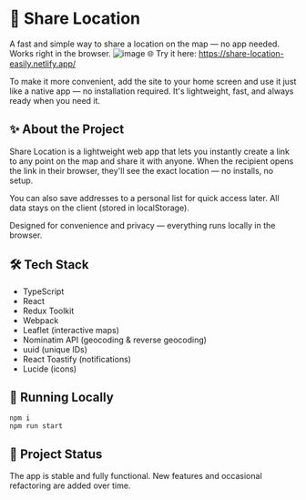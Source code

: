 # 📍 Share Location

A fast and simple way to share a location on the map — no app needed.
Works right in the browser.
![image](https://github.com/user-attachments/assets/d006844f-7424-4153-8a25-bb7311caefe1)
🌐 Try it here: <a href="https://share-location-easily.netlify.app/">https://share-location-easily.netlify.app/</a>

To make it more convenient, add the site to your home screen and use it just like a native app — no installation required.
It's lightweight, fast, and always ready when you need it.

## ✨ About the Project

Share Location is a lightweight web app that lets you instantly create a link to any point on the map and share it with anyone. When the recipient opens the link in their browser, they'll see the exact location — no installs, no setup.

You can also save addresses to a personal list for quick access later. All data stays on the client (stored in localStorage).

Designed for convenience and privacy — everything runs locally in the browser.

## 🛠️ Tech Stack

- TypeScript
- React
- Redux Toolkit
- Webpack
- Leaflet (interactive maps)
- Nominatim API (geocoding & reverse geocoding)
- uuid (unique IDs)
- React Toastify (notifications)
- Lucide (icons)

## 🚀 Running Locally

```
npm i
npm run start
```

## 🧪 Project Status

The app is stable and fully functional.
New features and occasional refactoring are added over time.
